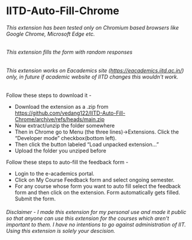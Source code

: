# IITD-Auto-Fill-Chrome

###### This extension has been tested only on Chromium based browsers like Google Chrome, Microsoft Edge etc. 
###### This extension fills the form with random responses 
###### This extension works on Eacademics site (https://eacademics.iitd.ac.in/) only, in future if academic website of IITD changes this wouldn't work. 
  
Follow these steps to download it -
- Download the extension as a .zip from https://github.com/vedang122/IITD-Auto-Fill-Chrome/archive/refs/heads/main.zip 
- Now extract/unzip the folder somewhere
- Then in Chrome go to Menu (the three lines)->Extensions. Click the “Developer mode” checkbox(bottom left).
- Then click the button labeled “Load unpacked extension…”
- Upload the folder you unziped before 

Follow these steps to auto-fill the feedback form - 
- Login to the e-academics portal. 
- Click on My Course Feedback form and select ongoing semester.  
- For any course whose form you want to auto fill select the feedback form and then click on the extension. Form automatically gets filled. Submit the form.

###### Disclaimer - I made this extension for my personal use and made it public so that anyone can use this extension for the courses which aren't important to them. I have no intentions to go against administration of IIT. Using this extension is solely your descision.
